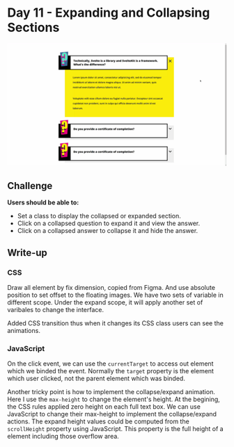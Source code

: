 # Day 11 - Expanding and Collapsing Sections

![Advent of JavaScript](screen.gif)

## Challenge

**Users should be able to:**

-   Set a class to display the collapsed or expanded section.
-   Click on a collapsed question to expand it and view the answer.
-   Click on a collapsed answer to collapse it and hide the answer.

## Write-up

### CSS

Draw all element by fix dimension, copied from Figma.
And use absolute position to set offset to the floating images.
We have two sets of variable in different scope.
Under the expand scope, it will apply another set of varibales to change the interface.

Added CSS transition thus when it changes its CSS class users can see the animations.

### JavaScript

On the click event, we can use the `currentTarget` to access out element
which we binded the event.
Normally the `target` property is the element which user clicked,
not the parent element which was binded.

Another tricky point is how to implement the collapse/expand animation.
Here I use the `max-height` to change the element's height.
At the begining, the CSS rules applied zero height on each full text box.
We can use JavaScript to change their max-height to implement the collapse/expand actions.
The expand height values could be computed from the `scrollHeight` property using JavaScript.
This property is the full height of a element including those overflow area.
